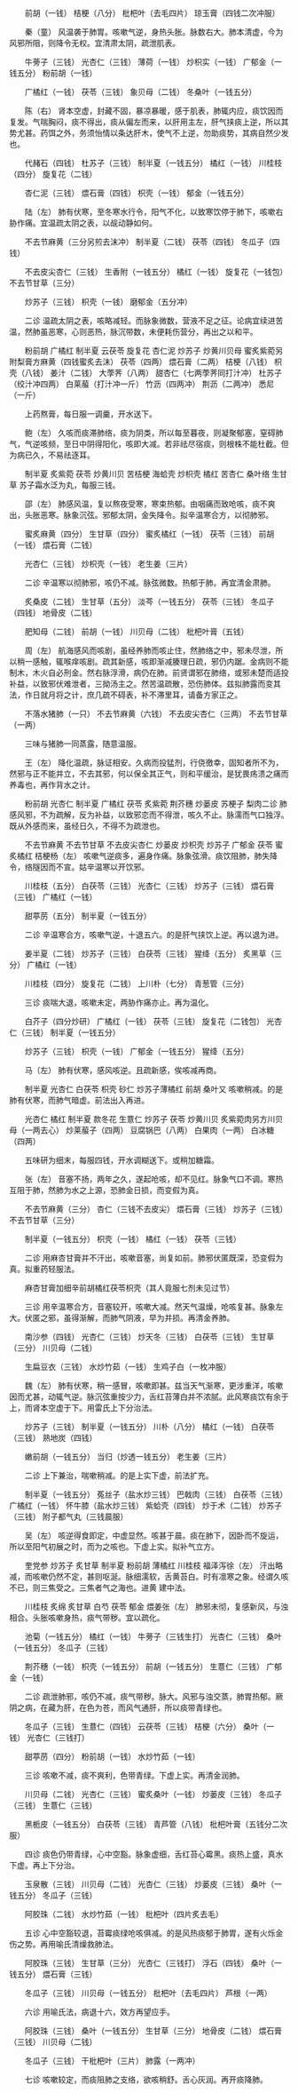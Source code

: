 <!-- { "loadSidebar": true } -->
　　前胡（一钱） 桔梗（八分） 枇杷叶（去毛四片） 琼玉膏（四钱二次冲服）

　　秦（童） 风温袭于肺胃。咳嗽气逆，身热头胀。脉数右大。肺本清虚，今为风邪所阻，则降令无权。宜清肃太阴，疏泄肌表。

　　牛蒡子（三钱） 光杏仁（三钱） 薄荷（一钱） 炒枳实（一钱） 广郁金（一钱五分） 粉前胡（一钱）

　　广橘红（一钱） 茯苓（三钱） 象贝母（二钱） 冬桑叶（一钱五分）

　　陈（右） 肾本空虚，封藏不固，暴凉暴暖，感于肌表，肺辄内应，痰饮因而复发。气喘胸闷，痰不得出，痰从偏左而来，以肝用主左，肝气挟痰上逆，所以其势尤甚。药饵之外，务须怡情以条达肝木，使气不上逆，勿助痰势，其病自然少发也。

　　代赭石（四钱） 杜苏子（三钱） 制半夏（一钱五分） 橘红（一钱） 川桂枝（四分） 旋复花（二钱）

　　杏仁泥（三钱） 煨石膏（四钱） 枳壳（一钱） 郁金（一钱五分）

　　陆（左） 肺有伏寒，至冬寒水行令，阳气不化，以致寒饮停于肺下，咳嗽右胁作痛。宜温疏太阴之表，以觇动静如何。

　　不去节麻黄（三分另煎去沫冲） 制半夏（二钱） 茯苓（四钱） 冬瓜子（四钱）

　　不去皮尖杏仁（三钱） 生香附（一钱五分） 橘红（一钱） 旋复花（一钱包） 不去节甘草（三分）

　　炒苏子（三钱） 枳壳（一钱） 磨郁金（五分冲）

　　二诊 温疏太阴之表，咳略减轻。而脉象微数，营液不足之征。论病宜续进苦温，然肺虽恶寒，心则恶热，脉沉带数，未便耗伤营分，再出之以和平。

　　粉前胡 广橘红 制半夏 云茯苓 旋复花 杏仁泥 炒苏子 炒黄川贝母 蜜炙紫菀另附梨膏方麻黄（四钱蜜炙去沫） 茯苓（四两） 煨石膏（二两） 桔梗（八钱） 枳壳（八钱） 姜汁（二钱） 大荸荠（八两） 甜杏仁（七两荸荠同打汁冲） 杜苏子（绞汁冲四两） 白莱菔（打汁冲一斤） 竹沥（四两冲） 荆沥（二两冲） 悉尼（一斤）

　　上药熬膏，每日服一调羹，开水送下。

　　鲍（左） 久咳而痰滞肺络，痰为阴类，所以每至暮夜，则凝聚郁塞，窒碍肺气，气逆咳频，至日中阴得阳化，咳即大减。若非祛尽宿痰，则根株不能杜截。但为病已久，不易祛逐耳。

　　制半夏 炙紫菀 茯苓 炒黄川贝 苦桔梗 海蛤壳 炒枳壳 橘红 苦杏仁 桑叶络 生甘草 苏子霜水泛为丸，每服三钱。

　　邵（左） 肺感风温，复以熬夜受寒，寒束热郁。由咽痛而致呛咳，痰不爽出，头胀恶寒。脉象沉弦。邪郁太阴，金失降令。拟辛温寒合方，以彻肺邪。

　　蜜炙麻黄（四分） 生甘草（四分） 蜜炙橘红（一钱） 茯苓（三钱） 前胡（一钱） 煨石膏（二钱）

　　光杏仁（三钱） 炒枳壳（一钱） 老生姜（三片）

　　二诊 辛温寒以彻肺邪，咳仍不减。脉弦微数。热郁于肺。再宜清金肃肺。

　　炙桑皮（二钱） 生甘草（五分） 淡芩（一钱五分） 茯苓（三钱） 冬瓜子（四钱） 地骨皮（二钱）

　　肥知母（二钱） 前胡（一钱） 川贝母（二钱） 枇杷叶膏（五钱）

　　周（左） 航海感风而咳剧，虽经养肺而咳止住，然肺络之中，邪未尽泄，所以稍一感触，辄喉痒咳剧。疏其新感，咳即渐减腠理日疏，邪仍内踞。金病则不能制木，木火自必刑金。然右脉浮滑，病仍在肺。前贤谓邪在肺络，或邪未楚而适投补益，以致邪伏难泄者，三拗汤主之。然苦温疏散，恐伤肺体。兹拟肺露而变其法，作日就月将之计，庶几疏不碍表，补不滞里耳，请备方家正之。

　　不落水猪肺（一只） 不去节麻黄（六钱） 不去皮尖杏仁（三两） 不去节甘草（一两）

　　三味与猪肺一同蒸露，随意温服。

　　王（左） 降化温疏，脉证相安。久病而投猛剂，行侥徼幸，固知者所不为，然邪与正不能并立，不去其邪，何以保全其正气，则和平缓治，是犹畏疡溃之痛而养毒也，再作背水之计。

　　粉前胡 光杏仁 制半夏 广橘红 茯苓 炙紫菀 荆芥穗 炒蒌皮 苏梗子 梨肉二诊 肺感风邪，不为疏解，反为补益，以致邪恋而不得泄，咳久不止。脉濡而气口独浮。既从外感而来，虽经日久，不得不为疏泄也。

　　不去节麻黄 不去节甘草 不去皮尖杏仁 炒蒌皮 炒枳壳 炒苏子 广郁金 茯苓 蜜炙橘红 桔梗杨（左） 咳嗽气逆痰多，遍身作痛。脉象弦滑。痰饮阻肺，肺失降令，络隧因而不宣。姑辛温寒以开饮邪。

　　川桂枝（五分） 白茯苓（三钱） 光杏仁（三钱） 炒苏子（三钱） 煨石膏（三钱） 广橘红（一钱）

　　甜葶苈（五分） 制半夏（一钱五分）

　　二诊 辛温寒合方，咳嗽气逆，十退五六。的是肝气挟饮上逆。再以退为进。

　　姜半夏（二钱） 炒苏子（三钱） 白茯苓（三钱） 猩绛（五分） 炙黑草（三分） 广橘红（一钱）

　　川桂枝（四分） 旋复花（二钱） 上川朴（七分） 青葱管（三分）

　　三诊 痰喘大退，咳嗽未定，两胁作痛亦止。再为温化。

　　白芥子（四分炒研） 广橘红（一钱） 茯苓（三钱） 旋复花（二钱包） 光杏仁（三钱） 制半夏（一钱五分）

　　炒苏子（三钱） 枳壳（一钱） 广郁金（一钱五分） 猩绛（五分）

　　马（左） 肺有伏寒，感风咳逆。且疏新感，俟咳减再商。

　　制半夏 光杏仁 白茯苓 枳壳 砂仁 炒苏子薄橘红 前胡 桑叶又 咳嗽稍减。的是肺有伏寒，而肺气暗虚。前法出入再进。

　　光杏仁 橘红 制半夏 款冬花 生薏仁 炒苏子 茯苓 炒黄川贝 炙紫菀肉另方川贝母（一两去心） 炒莱菔子（四两） 豆腐锅巴（八两） 白果肉（一两） 白冰糖（四两）

　　五味研为细末，每服四钱，开水调糊送下。或稍加糖霜。

　　张（左） 音塞不扬，两年之久，遂起呛咳，却不见红。脉象气口不调。寒热互阻于肺，然肺为水之上源，恐肺金日损，而变假为真。

　　不去节麻黄（三分） 杏仁（三钱不去皮尖） 煨石膏（三钱） 炒苏子（三钱） 不去节甘草（三分）

　　制半夏（一钱五分） 枳壳（一钱） 橘红（一钱） 茯苓（三钱）

　　二诊 用麻杏甘膏并不汗出，咳嗽音塞，尚复如前。肺邪伏匿既深，恐变假为真。拟重药轻服法。

　　麻杏甘膏加细辛前胡橘红茯苓枳壳（其人竟服七剂未见过节）

　　三诊 用辛温寒合方，音塞较开，咳嗽大减。然天气温燥，呛咳复甚。脉象左大。伏匿之邪，虽得渐解，而肺气阴液，早为并损。再清金养肺。

　　南沙参（四钱） 光杏仁（三钱） 炒天冬（三钱） 白茯苓（三钱） 生甘草（三分） 川贝母（二钱）

　　生扁豆衣（三钱） 水炒竹茹（一钱） 生鸡子白（一枚冲服）

　　魏（左） 肺有伏寒，稍一感冒，咳嗽即甚。兹当天气渐寒，更涉重洋，咳嗽因而尤甚，动辄气逆。脉沉弦重按少力，舌红苔薄白并不浓腻。此风寒痰饮有余于上，而肾本空虚于下。用雷氏上下分治法。

　　炒苏子（三钱） 制半夏（一钱五分） 川朴（八分） 橘红（一钱） 白茯苓（三钱） 熟地炭（四钱）

　　嫩前胡（一钱五分） 当归（炒透一钱五分） 老生姜（三片）

　　二诊 上下兼治，喘嗽稍减。的是上实下虚，前法扩充。

　　制半夏（一钱五分） 菟丝子（盐水炒三钱） 巴戟肉（三钱） 白茯苓（三钱） 广橘红（一钱） 怀牛膝（盐水炒三钱） 紫蛤壳（四钱） 炒于术（二钱） 炒苏子（三钱） 附子都气丸（三钱晨服）

　　吴（左） 咳逆得食即定，中虚显然。咳甚于晨。痰在肺下，因卧而不旋运，所以至阳气初展之时，而为之咳也。下虚上实。拟补气立方。

　　奎党参 炒苏子 炙甘草 制半夏 粉前胡 薄橘红 川桂枝 福泽泻徐（左） 汗出略减，而咳嗽仍然不定，甚则呕涎。脉细濡软，舌黄苔白。时有凛寒之象。经谓久咳不已，则三焦受之。三焦者气之海也。进黄 建中法。

　　川桂枝 炙绵 炙甘草 白芍 茯苓 郁金 煨姜张（左） 肺邪未彻，复感新风，与浊相合。头胀咳嗽身热，痰气带秽。宜以疏化。

　　池菊（一钱五分） 橘红（一钱） 牛蒡子（三钱生打） 光杏仁（三钱） 桑叶（一钱五分） 冬瓜子（三钱）

　　荆芥穗（一钱） 枳壳（一钱五分） 前胡（一钱五分） 生薏仁（三钱） 广郁金（一钱）

　　二诊 疏泄肺邪，咳仍不减，痰气带秽。脉大。风邪与浊交蒸，肺胃热郁。厥阴之病，在藏为肝，在色为苍，而风气通肝，所以痰带青绿也。

　　冬瓜子（三钱） 生薏仁（四钱） 云茯苓（三钱） 桔梗（六分） 桑叶（一钱） 光杏仁（三钱打）

　　甜葶苈（四分） 粉前胡（一钱） 水炒竹茹（一钱）

　　三诊 咳嗽不减，痰不爽利，色带青绿。下虚上实。再清金润肺。

　　川贝母（二钱） 光杏仁（三钱） 蜜炙桑叶（一钱） 炒蒌皮（三钱） 冬瓜子（三钱） 生薏仁（三钱）

　　黑栀皮（一钱五分） 白茯苓（三钱） 青芦管（八钱） 枇杷叶膏（五钱分二次服）

　　四诊 痰色仍带青绿，心中空豁。脉象虚细，舌红苔心霉黑。痰热上盛，真水下虚。再上下分治。

　　玉泉散（三钱） 川贝母（二钱） 光杏仁（三钱） 炒蒌皮（三钱） 桑叶（一钱五分） 冬瓜子（三钱）

　　阿胶珠（二钱） 水炒竹茹（一钱） 枇杷叶（四片炙去毛）

　　五诊 心中空豁较退，苔霉痰绿呛咳俱减。的是风热痰郁于肺胃，遂有火烁金伤之势。再用喻氏清燥救肺法。

　　阿胶珠（三钱） 生甘草（三分） 光杏仁（三钱打） 浮石（四钱） 桑叶（一钱五分） 煨石膏（三钱）

　　冬瓜子（三钱） 川贝母（一钱五分） 枇杷叶（去毛四片） 芦根（一两）

　　六诊 用喻氏法，病退十六，效方再望应手。

　　阿胶珠（三钱） 桑叶（一钱五分） 生甘草（三分） 地骨皮（二钱） 煨石膏（三钱） 川贝母（二钱）

　　冬瓜子（三钱） 干枇杷叶（三片） 肺露（一两冲）

　　七诊 咳嗽较定，而痰阻肺之支络，欲咳稍舒。舌心灰润。再开痰降肺。

